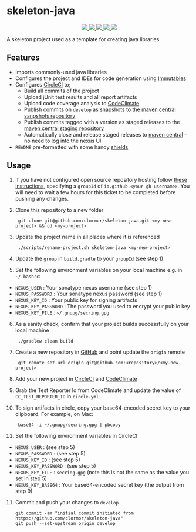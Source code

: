 # skeleton-java

<p align="center">
    <a href="https://circleci.com/gh/clormor/skeleton-java">
        <img src="https://img.shields.io/circleci/project/github/clormor/skeleton-java.svg?style=plastic" />
    </a>
    <a href="https://maven-badges.herokuapp.com/maven-central/io.github.clormor/skeleton-java">
        <img src="https://img.shields.io/maven-central/v/io.github.clormor/skeleton-java.svg?style=plastic" />
    </a>
    <a href="https://codeclimate.com/github/clormor/skeleton-java">
        <img src="https://img.shields.io/codeclimate/coverage/clormor/skeleton-java.svg?style=plastic" />
    </a>
    <a href="https://codeclimate.com/github/clormor/skeleton-java/issues">
        <img src="https://img.shields.io/codeclimate/maintainability/clormor/skeleton-java.svg?style=plastic" />
    </a>
    <a href="https://github.com/clormor/skeleton-java/commits">
        <img src="https://img.shields.io/github/last-commit/clormor/skeleton-java.svg?style=plastic" />
    </a>
</p>

A skeleton project used as a template for creating java libraries.

## Features

* Imports commonly-used java libraries
* Configures the project and IDEs for code generation using [Immutables](https://immutables.github.io/)
* Configures [CircleCI](https://circleci.com/) to;
  * Build all commits of the project
  * Upload jUnit test results and all report artifacts
  * Upload code coverage analysis to [CodeClimate](https://codeclimate.com)
  * Publish commits on `develop` as snapshots to the [maven central sanpshots repository](https://oss.sonatype.org/content/repositories/snapshots/)
  * Publish commits tagged with a version as staged releases to the [maven central staging repository](https://oss.sonatype.org/service/local/staging/deploy/maven2)
  * Automatically close and release staged releases to [maven central](https://oss.sonatype.org/service/local/staging/deploy/maven2) - no need to log into the nexus UI
* `README` pre-formatted with some handy [shields](https://shields.io)

## Usage

1. If you have not configured open source repository hosting follow [these instructions](https://central.sonatype.org/pages/ossrh-guide.html), specifying a `groupId` of `io.github.<your gh username>`. You will need to wait a few hours for this ticket to be completed before pushing any changes.
2. Clone this repository to a new folder

        git clone git@github.com:clormor/skeleton-java.git <my-new-project> && cd <my-project>

3. Update the project name in all places where it is referenced

        ./scripts/rename-project.sh skeleton-java <my-new-project>

4. Update the `group` in `build.gradle` to your `groupId` (see step 1)

5. Set the following environment variables on your local machine e.g. in `~/.bashrc`:
  * `NEXUS_USER` : Your sonatype nexus username (see step 1)
  * `NEXUS_PASSWORD` : Your sonatype nexus password (see step 1)
  * `NEXUS_KEY_ID` : Your public key for signing artifacts
  * `NEXUS_KEY_PASSWORD` : The password you used to encrypt your public key
  * `NEXUS_KEY_FILE` : `~/.gnupg/secring.gpg`

6. As a sanity check, confirm that your project builds successfully on your local machine

        ./gradlew clean build

6. Create a new repository in [GitHub](https://github.com) and point update the `origin` remote

        git remote set-url origin git@github.com:<repository>/<my-new-project>

7. Add your new project in [CircleCI](https://circleci.com/) and [CodeClimate](https://codeclimate.com)

8. Grab the Test Reporter Id from CodeClimate and update the value of `CC_TEST_REPORTER_ID` in `circle.yml`

9. To sign artifacts in circle, copy your base64-encoded secret key to your clipboard. For example, on Mac:

        base64 -i ~/.gnupg/secring.gpg | pbcopy

10. Set the following environment variables in CircleCI:
  * `NEXUS_USER` : (see step 5)
  * `NEXUS_PASSWORD` : (see step 5)
  * `NEXUS_KEY_ID` : (see step 5)
  * `NEXUS_KEY_PASSWORD` : (see step 5)
  * `NEXUS_KEY_FILE` : `secring.gpg` (note this is not the same as the value you set in step 5)
  * `NEXUS_KEY_BASE64` : Your base64-encoded secret key (the output from step 9)

11. Commit and push your changes to `develop`

        git commit -am "initial commit initiated from https://github.com/clormor/skeleton-java"
        git push --set-upstream origin develop

